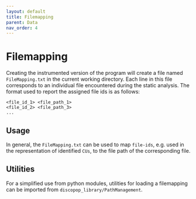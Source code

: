```yaml
---
layout: default
title: Filemapping
parent: Data
nav_order: 4
---
```


# Filemapping

Creating the instrumented version of the program will create a file named `FileMapping.txt` in the current working directory.
Each line in this file corresponds to an individual file encountered during the static analysis.
The format used to report the assigned file ids is as follows:

```
<file_id_1> <file_path_1>
<file_id_2> <file_path_3>
...
```

## Usage
In general, the `FileMapping.txt` can be used to map `file-ids`, e.g. used in the representation of identified `CUs`, to the file path of the corresponding file.

## Utilities
For a simplified use from python modules, utilities for loading a filemapping can be imported from `discopop_library/PathManagement`.
